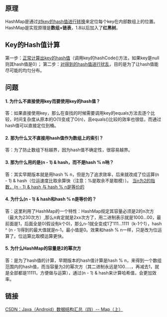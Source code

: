 ## 原理
HashMap是通过<u>对key的hash值进行转换</u>来定位每个key在内部数组上的位置。HashMap是实现原理是**数组+链表**，1.8以后加入了**红黑树**。

## Key的Hash值计算

第一步：<u>正常计算出key的hash值</u>（调用key的hashCode()方法，如果key是null则其hash值是0）；
第二步：<u>对得到的hash值进行扰乱</u>，目的是为了让hash值能尽可能的均匀分布。


## 问题

#### 1. 为什么不直接使用key而要使用key的hash值？
答：如果直接使用key，那么在查找的时候需要调用key的equals方法去逐个比较，时间复杂度从原本的O(1)变成了O(n)，且equals()比较的效率也很低，而通过hash值可以直接定位到桶。

#### 2. 那为什么又不直接用hash值作为数组上的索引？
答：为了防止数组下标越界，因为hash值不确定性，很容易越界。

#### 3. 那为什么用的是(n - 1) & hash，而不是hash % n呐？
答：其实早期版本就是用hash % n，但是为了追求效率，后来就改成了位运算(n - 1) & hash（位运速度比取余算快（注意：%是取余不是取模））。
<u>当n为2的指数，(n - 1) & hash 与 hash % n是等价的</u>

#### 4. 为什么(n - 1) & hash和hash % n是等价的？
答：这里利用了HashMap的一个特性：HashMap规定其容量必须是2的n次方（最大为230次方）,那么n肯定就是2xx次方了，用二进制表示就是1000...00，最前面是1，后面全是0(假设有k个0)，那么n-1就全变成1了111...1111（k-1个1），hash ^ (n - 1)得到的最大值就是n-1，最小值是0。效果和hash % n一样，只是改为位运算了。位运算比取模运算更快。

#### 5. 为什么HashMap的容量是2的幂次方
答：是为了hash值的计算，早期版本的hash值计算是hash % n，来得到一个数组范围内的hash值，而当容量为2的幂次方（其二进制永远是100.....，再减去1，就是全部都是11111，方便做与运算），通过(n - 1) & hash来计算哈希值，会更加效率。


## 链接

[CSDN：Java（Android）数据结构汇总（四）-- Map（上）](https://www.jianshu.com/p/4c9576780588)